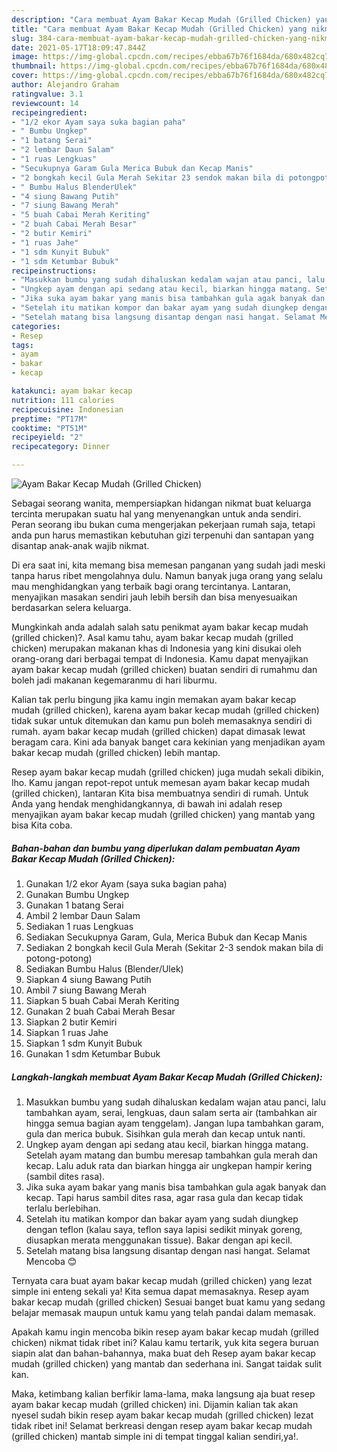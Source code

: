 ```yaml
---
description: "Cara membuat Ayam Bakar Kecap Mudah (Grilled Chicken) yang nikmat Untuk Jualan"
title: "Cara membuat Ayam Bakar Kecap Mudah (Grilled Chicken) yang nikmat Untuk Jualan"
slug: 384-cara-membuat-ayam-bakar-kecap-mudah-grilled-chicken-yang-nikmat-untuk-jualan
date: 2021-05-17T18:09:47.844Z
image: https://img-global.cpcdn.com/recipes/ebba67b76f1684da/680x482cq70/ayam-bakar-kecap-mudah-grilled-chicken-foto-resep-utama.jpg
thumbnail: https://img-global.cpcdn.com/recipes/ebba67b76f1684da/680x482cq70/ayam-bakar-kecap-mudah-grilled-chicken-foto-resep-utama.jpg
cover: https://img-global.cpcdn.com/recipes/ebba67b76f1684da/680x482cq70/ayam-bakar-kecap-mudah-grilled-chicken-foto-resep-utama.jpg
author: Alejandro Graham
ratingvalue: 3.1
reviewcount: 14
recipeingredient:
- "1/2 ekor Ayam saya suka bagian paha"
- " Bumbu Ungkep"
- "1 batang Serai"
- "2 lembar Daun Salam"
- "1 ruas Lengkuas"
- "Secukupnya Garam Gula Merica Bubuk dan Kecap Manis"
- "2 bongkah kecil Gula Merah Sekitar 23 sendok makan bila di potongpotong"
- " Bumbu Halus BlenderUlek"
- "4 siung Bawang Putih"
- "7 siung Bawang Merah"
- "5 buah Cabai Merah Keriting"
- "2 buah Cabai Merah Besar"
- "2 butir Kemiri"
- "1 ruas Jahe"
- "1 sdm Kunyit Bubuk"
- "1 sdm Ketumbar Bubuk"
recipeinstructions:
- "Masukkan bumbu yang sudah dihaluskan kedalam wajan atau panci, lalu tambahkan ayam, serai, lengkuas, daun salam serta air (tambahkan air hingga semua bagian ayam tenggelam). Jangan lupa tambahkan garam, gula dan merica bubuk. Sisihkan gula merah dan kecap untuk nanti."
- "Ungkep ayam dengan api sedang atau kecil, biarkan hingga matang. Setelah ayam matang dan bumbu meresap tambahkan gula merah dan kecap. Lalu aduk rata dan biarkan hingga air ungkepan hampir kering (sambil dites rasa)."
- "Jika suka ayam bakar yang manis bisa tambahkan gula agak banyak dan kecap. Tapi harus sambil dites rasa, agar rasa gula dan kecap tidak terlalu berlebihan."
- "Setelah itu matikan kompor dan bakar ayam yang sudah diungkep dengan teflon (kalau saya, teflon saya lapisi sedikit minyak goreng, diusapkan merata menggunakan tissue). Bakar dengan api kecil."
- "Setelah matang bisa langsung disantap dengan nasi hangat. Selamat Mencoba 😊"
categories:
- Resep
tags:
- ayam
- bakar
- kecap

katakunci: ayam bakar kecap 
nutrition: 111 calories
recipecuisine: Indonesian
preptime: "PT17M"
cooktime: "PT51M"
recipeyield: "2"
recipecategory: Dinner

---
```



![Ayam Bakar Kecap Mudah (Grilled Chicken)](https://img-global.cpcdn.com/recipes/ebba67b76f1684da/680x482cq70/ayam-bakar-kecap-mudah-grilled-chicken-foto-resep-utama.jpg)

Sebagai seorang wanita, mempersiapkan hidangan nikmat buat keluarga tercinta merupakan suatu hal yang menyenangkan untuk anda sendiri. Peran seorang ibu bukan cuma mengerjakan pekerjaan rumah saja, tetapi anda pun harus memastikan kebutuhan gizi terpenuhi dan santapan yang disantap anak-anak wajib nikmat.

Di era  saat ini, kita memang bisa memesan panganan yang sudah jadi meski tanpa harus ribet mengolahnya dulu. Namun banyak juga orang yang selalu mau menghidangkan yang terbaik bagi orang tercintanya. Lantaran, menyajikan masakan sendiri jauh lebih bersih dan bisa menyesuaikan berdasarkan selera keluarga. 



Mungkinkah anda adalah salah satu penikmat ayam bakar kecap mudah (grilled chicken)?. Asal kamu tahu, ayam bakar kecap mudah (grilled chicken) merupakan makanan khas di Indonesia yang kini disukai oleh orang-orang dari berbagai tempat di Indonesia. Kamu dapat menyajikan ayam bakar kecap mudah (grilled chicken) buatan sendiri di rumahmu dan boleh jadi makanan kegemaranmu di hari liburmu.

Kalian tak perlu bingung jika kamu ingin memakan ayam bakar kecap mudah (grilled chicken), karena ayam bakar kecap mudah (grilled chicken) tidak sukar untuk ditemukan dan kamu pun boleh memasaknya sendiri di rumah. ayam bakar kecap mudah (grilled chicken) dapat dimasak lewat beragam cara. Kini ada banyak banget cara kekinian yang menjadikan ayam bakar kecap mudah (grilled chicken) lebih mantap.

Resep ayam bakar kecap mudah (grilled chicken) juga mudah sekali dibikin, lho. Kamu jangan repot-repot untuk memesan ayam bakar kecap mudah (grilled chicken), lantaran Kita bisa membuatnya sendiri di rumah. Untuk Anda yang hendak menghidangkannya, di bawah ini adalah resep menyajikan ayam bakar kecap mudah (grilled chicken) yang mantab yang bisa Kita coba.

<!--inarticleads1-->

##### Bahan-bahan dan bumbu yang diperlukan dalam pembuatan Ayam Bakar Kecap Mudah (Grilled Chicken):

1. Gunakan 1/2 ekor Ayam (saya suka bagian paha)
1. Gunakan  Bumbu Ungkep
1. Gunakan 1 batang Serai
1. Ambil 2 lembar Daun Salam
1. Sediakan 1 ruas Lengkuas
1. Sediakan Secukupnya Garam, Gula, Merica Bubuk dan Kecap Manis
1. Sediakan 2 bongkah kecil Gula Merah (Sekitar 2-3 sendok makan bila di potong-potong)
1. Sediakan  Bumbu Halus (Blender/Ulek)
1. Siapkan 4 siung Bawang Putih
1. Ambil 7 siung Bawang Merah
1. Siapkan 5 buah Cabai Merah Keriting
1. Gunakan 2 buah Cabai Merah Besar
1. Siapkan 2 butir Kemiri
1. Siapkan 1 ruas Jahe
1. Siapkan 1 sdm Kunyit Bubuk
1. Gunakan 1 sdm Ketumbar Bubuk




<!--inarticleads2-->

##### Langkah-langkah membuat Ayam Bakar Kecap Mudah (Grilled Chicken):

1. Masukkan bumbu yang sudah dihaluskan kedalam wajan atau panci, lalu tambahkan ayam, serai, lengkuas, daun salam serta air (tambahkan air hingga semua bagian ayam tenggelam). Jangan lupa tambahkan garam, gula dan merica bubuk. Sisihkan gula merah dan kecap untuk nanti.
1. Ungkep ayam dengan api sedang atau kecil, biarkan hingga matang. Setelah ayam matang dan bumbu meresap tambahkan gula merah dan kecap. Lalu aduk rata dan biarkan hingga air ungkepan hampir kering (sambil dites rasa).
1. Jika suka ayam bakar yang manis bisa tambahkan gula agak banyak dan kecap. Tapi harus sambil dites rasa, agar rasa gula dan kecap tidak terlalu berlebihan.
1. Setelah itu matikan kompor dan bakar ayam yang sudah diungkep dengan teflon (kalau saya, teflon saya lapisi sedikit minyak goreng, diusapkan merata menggunakan tissue). Bakar dengan api kecil.
1. Setelah matang bisa langsung disantap dengan nasi hangat. Selamat Mencoba 😊




Ternyata cara buat ayam bakar kecap mudah (grilled chicken) yang lezat simple ini enteng sekali ya! Kita semua dapat memasaknya. Resep ayam bakar kecap mudah (grilled chicken) Sesuai banget buat kamu yang sedang belajar memasak maupun untuk kamu yang telah pandai dalam memasak.

Apakah kamu ingin mencoba bikin resep ayam bakar kecap mudah (grilled chicken) nikmat tidak ribet ini? Kalau kamu tertarik, yuk kita segera buruan siapin alat dan bahan-bahannya, maka buat deh Resep ayam bakar kecap mudah (grilled chicken) yang mantab dan sederhana ini. Sangat taidak sulit kan. 

Maka, ketimbang kalian berfikir lama-lama, maka langsung aja buat resep ayam bakar kecap mudah (grilled chicken) ini. Dijamin kalian tak akan nyesel sudah bikin resep ayam bakar kecap mudah (grilled chicken) lezat tidak ribet ini! Selamat berkreasi dengan resep ayam bakar kecap mudah (grilled chicken) mantab simple ini di tempat tinggal kalian sendiri,ya!.

